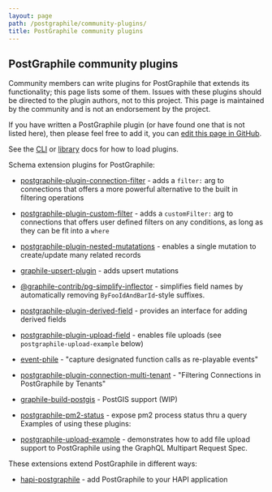 ```yaml
---
layout: page
path: /postgraphile/community-plugins/
title: PostGraphile community plugins
---
```


## PostGraphile community plugins

Community members can write plugins for PostGraphile that extends its
functionality; this page lists some of them. Issues with these plugins should
be directed to the plugin authors, not to this project. This page is maintained
by the community and is not an endorsement by the project.

If you have written a PostGraphile plugin (or have found one that is not listed
here), then please feel free to add it, you can [edit this page in GitHub](https://github.com/graphile/graphile.github.io/edit/develop/src/pages/postgraphile/community-plugins.md).

See the [CLI](https://www.graphile.org/postgraphile/usage-cli/) or
[library](https://www.graphile.org/postgraphile/usage-library/) docs for how to
load plugins.

Schema extension plugins for PostGraphile:

- [postgraphile-plugin-connection-filter](https://github.com/graphile-contrib/postgraphile-plugin-connection-filter) - adds a `filter:` arg to connections that offers a more powerful alternative to the built in filtering operations
- [postgraphile-plugin-custom-filter](https://github.com/RoadRunnerEngineering/postgraphile-plugin-custom-filter) - adds a `customFilter:` arg to connections that offers user defined filters on any conditions, as long as they can be fit into a `where`
- [postgraphile-plugin-nested-mutatations](https://github.com/mlipscombe/postgraphile-plugin-nested-mutations) - enables a single mutation to create/update many related records
- [graphile-upsert-plugin](https://github.com/einarjegorov/graphile-upsert-plugin/blob/master/index.js) - adds upsert mutations
- [@graphile-contrib/pg-simplify-inflector](https://github.com/graphile-contrib/pg-simplify-inflector) - simplifies field names by automatically removing `ByFooIdAndBarId`-style suffixes.
- [postgraphile-plugin-derived-field](https://github.com/mattbretl/postgraphile-plugin-derived-field) -  provides an interface for adding derived fields 
- [postgraphile-plugin-upload-field](https://github.com/mattbretl/postgraphile-plugin-upload-field) -  enables file uploads (see `postgraphile-upload-example` below)
- [event-phile](https://github.com/stlbucket/event-phile) - "capture designated function calls as re-playable events"
- [postgraphile-plugin-connection-multi-tenant](https://github.com/deden/postgraphile-plugin-connection-multi-tenant) - "Filtering Connections in PostGraphile by Tenants"
- [graphile-build-postgis](https://github.com/singingwolfboy/graphile-build-postgis) - PostGIS support (WIP)
- [postgraphile-pm2-status](https://github.com/stlbucket/phile-starter/blob/master/api/src/graphile-extensions/pm2Status.js) - expose pm2 process status thru a query
Examples of using these plugins:

- [postgraphile-upload-example](https://github.com/mattbretl/postgraphile-upload-example) - demonstrates how to add file upload support to PostGraphile using the GraphQL Multipart Request Spec.

These extensions extend PostGraphile in different ways:

- [hapi-postgraphile](https://github.com/mshick/hapi-postgraphile) - add PostGraphile to your HAPI application
